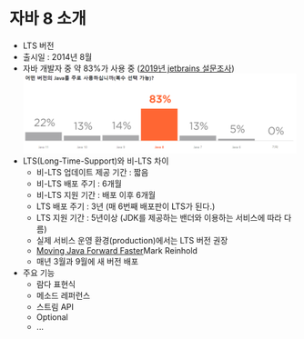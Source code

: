 # 자바 8 소개
- LTS 버전
- 출시일 : 2014년 8월
- 자바 개발자 중 약 83%가 사용 중 ([2019년 jetbrains 설문조사](https://www.jetbrains.com/ko-kr/lp/devecosystem-2019/java/))
![2019년 jetbrains 설문조사](./img/0.jetbrains.png)
- LTS(Long-Time-Support)와 비-LTS 차이
    - 비-LTS 업데이트 제공 기간 : 짧음
    - 비-LTS 배포 주기 :  6개월
    - 비-LTS 지원 기간 : 배포 이후 6개월
    - LTS 배포 주기 : 3년 (매 6번째 배포판이 LTS가 된다.)
    - LTS 지원 기간 : 5년이상 (JDK를 제공하는 밴더와 이용하는 서비스에 따라 다름)
    - 실제 서비스 운영 환경(production)에서는 LTS 버전 권장
    - [Moving Java Forward Faster](https://mreinhold.org/blog/forward-faster)Mark Reinhold
    - 매년 3월과 9월에 새 버전 배포
- 주요 기능
    - 람다 표현식
    - 메소드 레퍼런스
    - 스트림 API
    - Optional<T>
    - ...